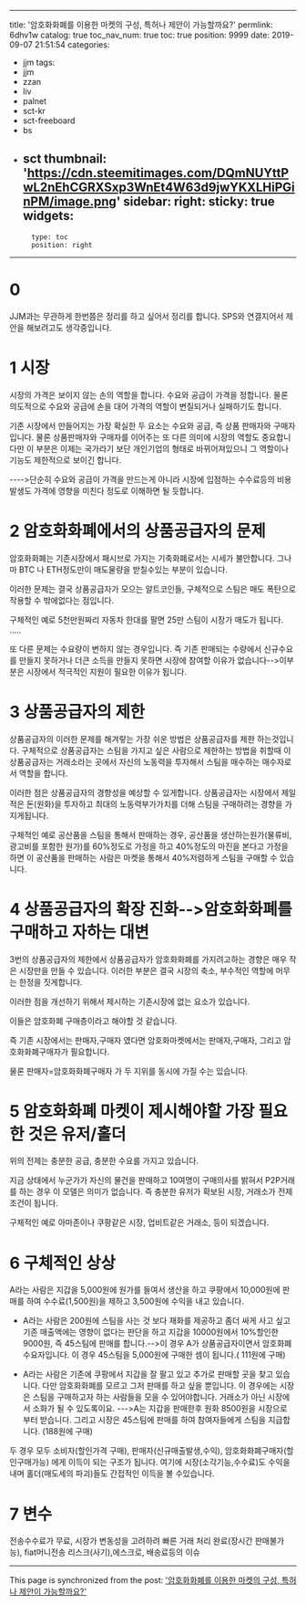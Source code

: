 
---
title: '암호화화폐를 이용한 마켓의 구성, 특허나 제안이 가능할까요?'
permlink: 6dhv1w
catalog: true
toc_nav_num: true
toc: true
position: 9999
date: 2019-09-07 21:51:54
categories:
- jjm
tags:
- jjm
- zzan
- liv
- palnet
- sct-kr
- sct-freeboard
- bs
- sct
thumbnail: 'https://cdn.steemitimages.com/DQmNUYttPwL2nEhCGRXSxp3WnEt4W63d9jwYKXLHiPGinPM/image.png'
sidebar:
    right:
        sticky: true
widgets:
    -
        type: toc
        position: right
---


# 0
JJM과는 무관하게 한번쯤은 정리를 하고 싶어서 정리를 합니다.
SPS와 연결지어서 제안을 해보려고도 생각중입니다.

# 1 시장
시장의 가격은 보이지 않는 손의 역할을 합니다. 수요와 공급이 가격을 정합니다. 물론 의도적으로 수요와 공급에 손을 대어 가격의 역할이 변질되거나 실패하기도 합니다. 

 기존 시장에서 만들어지는 가장 확실한 두 요소는 수요와 공급, 즉 상품 판매자와 구매자 입니다.
물론 상품판매자와 구매자를 이어주는 또 다른 의미에 시장의 역할도 중요합니다만 이 부분은 이제는 국가라기 보단 개인기업의 형태로 바뀌어져있으니 그 역할이나 기능도 제한적으로 보이긴 합니다. 

---->단순히 수요와 공급이 가격을 만드는게 아니라 시장에 입점하는 수수료등의 비용발생도 가격에 영향을 미친다 정도로 이해하면 될 듯합니다.  

# 2 암호화화폐에서의 상품공급자의 문제
암호화화폐는 기존시장에서 패시브로 가지는 기축화폐로서는 시세가 불안합니다. 그나마 BTC 나 ETH정도만이 매도물량을 받칠수있는 부분이 있습니다.

이러한 문제는 결국 상품공급자가 모으는 알트코인들, 구체적으로 스팀은 매도 폭탄으로 작용할 수 밖에없다는 점입니다.

구체적인 예로 5천만원짜리 자동차 한대를 팔면 25만 스팀이 시장가 매도가 됩니다. .....

또 다른 문제는 수요량이 변하지 않는 경우입니다. 즉 기존 판매되는 수량에서 신규수요를 만들지 못하거나 더큰 소득을 만들지 못하면 시장에 참여할 이유가 없습니다-->이부분은 시장에서 적극적인 지원이 필요한 이유가 됩니다.

# 3 상품공급자의 제한
상품공급자의 이러한 문제를  해겨랗는 가장 쉬운 방법은 상품공급자를 제한 하는것입니다. 구체적으로 상품공급자는 스팀을 가지고 싶은 사람으로 제한하는 방법을 취할때 이 상품공급자는 거래소라는 곳에서 자신의 노동력을 투자해서 스팀을 매수하는 매수자로서 역할을 합니다.

이러한 점은  상품공급자의 경향성을 예상할 수 있게합니다. 상품공급자는  시장에서 제일 적은 돈(원화)을 투자하고 최대의  노동력부가가치를 더해 스팀을 구매하려는 경향을 가지게됩니다. 

구체적인 예로 공산품을 스팀을 통해서 판매하는 경우, 공산품을 생산하는원가(물류비,광고비를 포함한 원가)를 60%정도로 가정을 하고 40%정도의 마진을 본다고 가정을 하면 이 공산품을 판매하는 사람은 마켓을 통해서 40%저렴하게 스팀을 구매할 수 있습니다.

# 4 상품공급자의 확장 진화-->암호화화폐를 구매하고 자하는 대변

3번의 상품공급자의 제한에서 상품공급자가 암호화화폐를 가지려고하는 경향은 매우 작은 시장만을 만들 수 있습니다. 이러한 부분은 결국 시장의 축소, 부수적인 역할에 머무는 한정을 짓게합니다.

이러한 점을 개선하기 위해서 제시하는 기존시장에 없는 요소가 있습니다.

이들은 암호화폐 구매층이라고 해야할 것 같습니다.

즉 기존 시장에서는 판매자,구매자 였다면 암호화마켓에서는 판매자,구매자, 그리고 암호화화폐구매자가 필요합니다.

물론 판매자=암호화화폐구매자 가 두 지위를 동시에 가질 수는 있습니다.

# 5 암호화화폐 마켓이 제시해야할 가장 필요한 것은 유저/홀더

위의 전제는 충분한 공급, 충분한 수요를 가지고 있습니다.

지금 상태에서 누군가가 자신의 물건을 판매하고 10여명이 구매의사를 밝혀서 P2P거래를 하는 경우 이 모델은 의미가 없습니다. 즉 충분한 유저가 확보된  시장, 거래소가 전제조건이 됩니다.

구체적인 예로 아마존이나 쿠팡같은 시장, 업비트같은 거래소, 등이 되겠습니다.

# 6 구체적인 상상
A라는 사람은 지갑을 5,000원에 원가를 들여서 생산을 하고 쿠팡에서 10,000원에 판매를 하여 수수료(1,500원)을 제하고 3,500원에 수익을 내고 있습니다. 

* A라는 사람은 200원에 스팀을 사는 것 보다 재화를 제공하고 좀더 싸게 사고 싶고 기존 매출액에는 영향이 없다는 판단을 하고 지갑을 10000원에서 10%할인한 9000원, 즉 45스팀에 판매를 합니다.-->이 경우 A가 상품공급자이면서 암호화폐수요자입니다. 이 경우 45스팀을 5,000원에 구매한 셈이 됩니다.( 111원에 구매)

* A라는 사람은 기존에 쿠팡에서 지갑을 잘 팔고 있고 추가로 판매할 곳을 찾고 있습니다. 다만 암호화화폐를 모르고 그저 판매를 하고 싶을 뿐입니다.  이 경우에는 시장은 스팀을 구매하고자 하는 사람들을 모을 수 있어야합니다. 거래소가 아닌 시장에서 소화가 될 수 있도록이요. --->A는 지갑을 판매한후 원화 8500원을 시장으로 부터 받습니다. 그리고 시장은 45스팀에 판매를 하여 참여자들에게 스팀을 지급합니다. (188원에 구매)


두 경우 모두 소비자(할인가격 구매), 판매자(신규매출발생,수익), 암호화화폐구매자(할인구매가능) 에게 이득이 되는 구조가 됩니다. 여기에 시장(소각기능,수수료)도 수익을 내며 홀더(매도세의 파괴)들도 간접적인 이득을 볼 수있습니다.


# 7 변수
전송수수료가 무료, 시장가 변동성을 고려하려 빠른 거래 처리 완료(장시간 판매불가능), fiat머니전송 리스크(사기),에스크로, 배송료등의 이슈

- - -

This page is synchronized from the post: ['암호화화폐를 이용한 마켓의 구성, 특허나 제안이 가능할까요?'](https://steemit.com/@virus707/6dhv1w)
